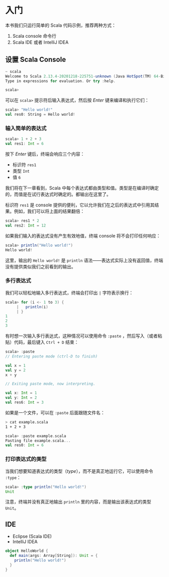 # 入门

本书我们只运行简单的 Scala 代码示例，推荐两种方式：

1. Scala console 命令行
1. Scala IDE 或者 IntelliJ IDEA

## 设置 Scala Console

```scala
~ scala
Welcome to Scala 2.13.4-20201218-225751-unknown (Java HotSpot(TM) 64-Bit Server VM, Java 16.0.1).
Type in expressions for evaluation. Or try :help.

scala>
```

可以在 `scala>` 提示符后输入表达式，然后按 _Enter_ 键来编译和执行它们：

```scala
scala> "Hello world!"
val res0: String = Hello world!
```

### 输入简单的表达式

```scala
scala> 1 + 2 + 3
val res1: Int = 6
```

按下 _Enter_ 键后，终端会响应三个内容：

- 标识符 `res1`
- 类型 `Int`
- 值 `6`

我们将在下一章看到，Scala 中每个表达式都由类型和值。类型是在编译时确定的，而值是在试行表达式时确定的。都输出在这里了。

标识符 `res1` 是 console 提供的便利，它以允许我们在之后的表达式中引用其结果。例如，我们可以将上面的结果翻倍：

```scala
scala> res1 * 2
val res2: Int = 12
```

如果我们输入的表达式没有产生有效地值，终端 console 将不会打印任何响应：

```scala
scala> println("Hello world!")
Hello world!
```

这里，输出的 `Hello world!` 是 `println` 语法——表达式实际上没有返回值，终端没有提供类似我们之前看到的输出。

### 多行表达式

我们可以轻松地输入多行表达式，终端会打印出 `|` 字符表示换行：

```scala
scala> for (i <- 1 to 3) {
     |   println(i)
     | }
1
2
3
```

有时想一次输入多行表达式，这种情况可以使用命令 `:paste` ，然后写入（或者粘贴）代码，最后键入 `Ctrl + D` 结束：

```scala
scala> :paste
// Entering paste mode (ctrl-D to finish)

val x = 1
val y = 2
x + y

// Exiting paste mode, now interpreting.

val x: Int = 1
val y: Int = 2
val res6: Int = 3
```

如果是一个文件，可以在 `:paste` 后面跟随文件名：

```sh
> cat example.scala
1 + 2 + 3
```

```scala
scala> :paste example.scala
Pasting file example.scala...
val res0: Int = 6
```

### 打印表达式的类型

当我们想要知道表达式的类型（_type_），而不是真正地运行它，可以使用命令 `:type`：

```scala
scala> :type println("Hello world!")
Unit
```

注意，终端并没有真正地输出 `println` 里的内容，而是输出该表达式的类型 `Unit`。

## IDE

- Eclipse (Scala IDE)
- IntelliJ IDEA

```scala
object HelloWorld {
  def main(args: Array[String]): Unit = {
    println("Hello world!")
  }
}
```
